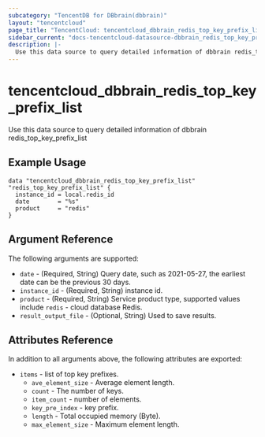 ```yaml
---
subcategory: "TencentDB for DBbrain(dbbrain)"
layout: "tencentcloud"
page_title: "TencentCloud: tencentcloud_dbbrain_redis_top_key_prefix_list"
sidebar_current: "docs-tencentcloud-datasource-dbbrain_redis_top_key_prefix_list"
description: |-
  Use this data source to query detailed information of dbbrain redis_top_key_prefix_list
---
```


# tencentcloud_dbbrain_redis_top_key_prefix_list

Use this data source to query detailed information of dbbrain redis_top_key_prefix_list

## Example Usage

```hcl
data "tencentcloud_dbbrain_redis_top_key_prefix_list" "redis_top_key_prefix_list" {
  instance_id = local.redis_id
  date        = "%s"
  product     = "redis"
}
```

## Argument Reference

The following arguments are supported:

* `date` - (Required, String) Query date, such as 2021-05-27, the earliest date can be the previous 30 days.
* `instance_id` - (Required, String) instance id.
* `product` - (Required, String) Service product type, supported values include `redis` - cloud database Redis.
* `result_output_file` - (Optional, String) Used to save results.

## Attributes Reference

In addition to all arguments above, the following attributes are exported:

* `items` - list of top key prefixes.
  * `ave_element_size` - Average element length.
  * `count` - The number of keys.
  * `item_count` - number of elements.
  * `key_pre_index` - key prefix.
  * `length` - Total occupied memory (Byte).
  * `max_element_size` - Maximum element length.



